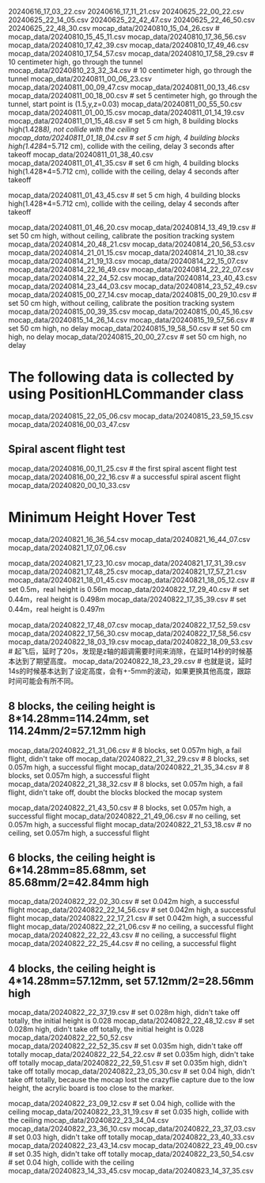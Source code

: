20240616_17_03_22.csv
20240616_17_11_21.csv
20240625_22_00_22.csv
20240625_22_14_05.csv
20240625_22_42_47.csv
20240625_22_46_50.csv
20240625_22_48_30.csv
mocap_data/20240810_15_04_26.csv #
mocap_data/20240810_15_45_11.csv
mocap_data/20240810_17_36_56.csv
mocap_data/20240810_17_42_39.csv
mocap_data/20240810_17_49_46.csv
mocap_data/20240810_17_54_57.csv
mocap_data/20240810_17_58_29.csv # 10 centimeter high, go through the tunnel
mocap_data/20240810_23_32_34.csv # 10 centimeter high, go through the tunnel
mocap_data/20240811_00_06_23.csv
mocap_data/20240811_00_09_47.csv
mocap_data/20240811_00_13_46.csv
mocap_data/20240811_00_18_00.csv # set 5 centimeter high, go through the tunnel, start point is (1.5,y,z=0.03)
mocap_data/20240811_00_55_50.csv
mocap_data/20240811_01_00_15.csv
mocap_data/20240811_01_14_19.csv
mocap_data/20240811_01_15_48.csv # set 5 cm high, 8 building blocks high(1.428*8), not collide with the ceiling
mocap_data/20240811_01_18_04.csv # set 5 cm high, 4 building blocks high(1.428*4=5.712 cm), collide with the ceiling, delay 3 seconds after takeoff
mocap_data/20240811_01_38_40.csv
mocap_data/20240811_01_41_35.csv # set 6 cm high, 4 building blocks high(1.428*4=5.712 cm), collide with the ceiling, delay 4 seconds after takeoff

mocap_data/20240811_01_43_45.csv # set 5 cm high, 4 building blocks high(1.428*4=5.712 cm), collide with the ceiling, delay 4 seconds after takeoff

mocap_data/20240811_01_46_20.csv
mocap_data/20240814_13_49_19.csv # set 50 cm high, without ceiling, calibrate the position tracking system
mocap_data/20240814_20_48_21.csv
mocap_data/20240814_20_56_53.csv
mocap_data/20240814_21_01_15.csv
mocap_data/20240814_21_10_38.csv
mocap_data/20240814_21_19_13.csv
mocap_data/20240814_22_15_07.csv
mocap_data/20240814_22_16_49.csv
mocap_data/20240814_22_22_07.csv
mocap_data/20240814_22_24_52.csv
mocap_data/20240814_23_40_43.csv
mocap_data/20240814_23_44_03.csv
mocap_data/20240814_23_52_49.csv
mocap_data/20240815_00_27_14.csv
mocap_data/20240815_00_29_10.csv # set 50 cm high, without ceiling, calibrate the position tracking system
mocap_data/20240815_00_39_35.csv
mocap_data/20240815_00_45_16.csv
mocap_data/20240815_14_26_14.csv
mocap_data/20240815_19_57_56.csv # set 50 cm high, no delay
mocap_data/20240815_19_58_50.csv # set 50 cm high, no delay
mocap_data/20240815_20_00_27.csv # set 50 cm high, no delay

# The following data is collected by using PositionHLCommander class

mocap_data/20240815_22_05_06.csv
mocap_data/20240815_23_59_15.csv
mocap_data/20240816_00_03_47.csv

## Spiral ascent flight test

mocap_data/20240816_00_11_25.csv # the first spiral ascent flight test
mocap_data/20240816_00_22_16.csv # a successful spiral ascent flight
mocap_data/20240820_00_10_33.csv

# Minimum Height Hover Test


mocap_data/20240821_16_36_54.csv
mocap_data/20240821_16_44_07.csv
mocap_data/20240821_17_07_06.csv

mocap_data/20240821_17_23_10.csv
mocap_data/20240821_17_31_39.csv
mocap_data/20240821_17_48_25.csv
mocap_data/20240821_17_57_21.csv
mocap_data/20240821_18_01_45.csv
mocap_data/20240821_18_05_12.csv # set 0.5m，real height is 0.56m
mocap_data/20240822_17_29_40.csv # set 0.44m，real height is 0.498m
mocap_data/20240822_17_35_39.csv # set 0.44m，real height is 0.497m

mocap_data/20240822_17_48_07.csv
mocap_data/20240822_17_52_59.csv
mocap_data/20240822_17_56_30.csv
mocap_data/20240822_17_58_56.csv
mocap_data/20240822_18_03_19.csv
mocap_data/20240822_18_09_53.csv # 起飞后，延时了20s，发现是z轴的超调需要时间来消除，在延时14秒的时候基本达到了期望高度。
mocap_data/20240822_18_23_29.csv # 也就是说，延时14s的时候基本达到了设定高度，会有+-5mm的波动，如果更换其他高度，跟踪时间可能会有所不同。


## 8 blocks, the ceiling height is 8*14.28mm=114.24mm, set 114.24mm/2=57.12mm high

mocap_data/20240822_21_31_06.csv # 8 blocks, set 0.057m high, a fail flight, didn't take off
mocap_data/20240822_21_32_29.csv # 8 blocks, set 0.057m high, a successful flight
mocap_data/20240822_21_35_34.csv # 8 blocks, set 0.057m high, a successful flight
mocap_data/20240822_21_38_32.csv # 8 blocks, set 0.057m high, a fail flight, didn't take off, doubt the blocks blocked the mocap system

mocap_data/20240822_21_43_50.csv # 8 blocks, set 0.057m high, a successful flight
mocap_data/20240822_21_49_06.csv # no ceiling, set 0.057m high, a successful flight
mocap_data/20240822_21_53_18.csv # no ceiling, set 0.057m high, a successful flight

## 6 blocks,  the ceiling height is 6*14.28mm=85.68mm, set 85.68mm/2=42.84mm high

mocap_data/20240822_22_02_30.csv # set 0.042m high, a successful flight
mocap_data/20240822_22_14_56.csv # set 0.042m high, a successful flight
mocap_data/20240822_22_17_21.csv # set 0.042m high, a successful flight
mocap_data/20240822_22_21_06.csv # no ceiling, a successful flight
mocap_data/20240822_22_22_43.csv # no ceiling, a successful flight
mocap_data/20240822_22_25_44.csv # no ceiling, a successful flight

## 4 blocks, the ceiling height is 4*14.28mm=57.12mm, set 57.12mm/2=28.56mm high

mocap_data/20240822_22_37_19.csv # set 0.028m high, didn't take off totally, the initial height is 0.028
mocap_data/20240822_22_48_12.csv # set 0.028m high, didn't take off totally, the initial height is 0.028
mocap_data/20240822_22_50_52.csv
mocap_data/20240822_22_52_35.csv # set 0.035m high, didn't take off totally
mocap_data/20240822_22_54_22.csv # set 0.035m high, didn't take off totally
mocap_data/20240822_22_59_51.csv # set 0.035m high, didn't take off totally
mocap_data/20240822_23_05_30.csv # set 0.04 high, didn't take off totally, because the mocap lost the crazyflie capture due to the low height, the acrylic board is too close to the marker.

mocap_data/20240822_23_09_12.csv # set 0.04 high, collide with the ceiling
mocap_data/20240822_23_31_19.csv # set 0.035 high, collide with the ceiling
mocap_data/20240822_23_34_04.csv
mocap_data/20240822_23_36_10.csv
mocap_data/20240822_23_37_03.csv # set 0.03 high, didn't take off totally
mocap_data/20240822_23_40_33.csv
mocap_data/20240822_23_43_14.csv
mocap_data/20240822_23_49_00.csv # set 0.35 high, didn't take off totally
mocap_data/20240822_23_50_54.csv # set 0.04 high, collide with the ceiling
mocap_data/20240823_14_33_45.csv
mocap_data/20240823_14_37_35.csv
